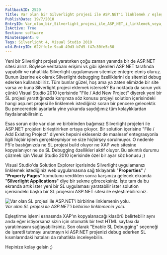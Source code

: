 ```yaml
---
FallbackID: 2529
Title: Var olan bir Silverlight projesi ile ASP.NET'i linklemek / eşleştirmek
PublishDate: 19/7/2010
EntryID: Var_olan_bir_Silverlight_projesi_ile_ASP_NET_i_linklemek_veya_eslestirmek
IsActive: True
Section: software
MinutesSpent: 0
Tags: Silverlight 4, Visual Studio 2010
old.EntryID: 622ffe1e-9ca0-49d3-b7d5-f47c30fe5c50
---
```

Yeni bir Silverlight projesi yaratırken çoğu zaman yanında bir de
ASP.NET sitesi alırız. Böylece veritabanı erişimi vs gibi işlemleri
ASP.NET tarafında yapabilir ve rahatlıkla Silverlight uygulamasını
sitemize entegre etmiş oluruz. Bunun üzerine ek olarak Silverlight
debugging özelliklerini de sitemizi debug ederken kullanabiliriz. Tüm
bunlar güzel, hoş ama ya zaten elimizde bir site varsa ve buna
Silverlight projesi eklemek istersek? Bu noktada da sorun yok çünkü
Visual Studio 2010 içerisinde "File / Add New Project" diyerek yeni bir
SL projesi yarattığınızda karşınıza söz konusu projeyi solution
içerisindeki hangi asp.net projesi ile linklemek istediğiniz soran bir
pencere gelecektir. Bu penceredeki ayarlarla yine yukarıda saydığımız
tüm kolaylıklardan faydalanabilirsiniz.

Esas sorun elde var olan ve birbirinden bağımsız Silverlight projeleri
ile ASP.NET projeleri birleştirirken ortaya çıkıyor. Bir solution
içerisine "File / Add Existing Project" diyerek hepsini ekleseniz de
maalesef entegrasyonla ilgili hiçbir işlem gerçekleşmiyor ve size
hiçbirşey sorulmuyor. O nedenle F5'e bastığınızda ne SL projesi build
oluyor ne XAP web sitesine kopyalanıyor ne de SL Debugging özellikleri
aktif oluyor. Bu sıkıntılı durumu çözmek için Visual Studio 2010
içerisinde özel bir ayar söz konusu ;)

Visual Studio'da Solution Explorer içerisinde Silverlight uygulamanızı
linklemek istediğiniz web uygulamasına sağ tıklayarak "**Properties**" /
"**Property Pages**" komutunu verdikten sonra karşınıza gelecek ekranda
"**Silverlight Applications**" diye bir sekme göreceksiniz. İşte tam da
bu ekranda artık ister yeni bir SL uygulaması yaratabilir ister solution
içerisindeki başka bir SL projesini ASP.NET sitesi ile
eşleştirebilirsiniz.

![Var olan SL projesi ile ASP.NET'i birbirine linklemenin
yolu.](media/Var_olan_bir_Silverlight_projesi_ile_ASP_NET_i_linklemek_veya_eslestirmek/19072010_1.jpg)\
*Var olan SL projesi ile ASP.NET'i birbirine linklemenin yolu.*

Eşleştirme işlemi esnasında XAP'ın kopyalanacağı klasörü belirtebilir
aynı anda eğer istiyorsanız sizin için otomatik bir test HTML sayfası da
yaratılmasını sağlayabilirsiniz. Son olarak "Enable SL Debugging"
seçeneği de işaretli tutmayı unutmayın ki ASP.NET projenizi debug
ederken SL kısımlarındaki hataları da rahatlıkla inceleyebilin.

Hepinize kolay gelsin ;)


